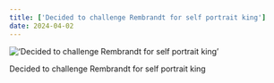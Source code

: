 ```yaml
---
title: ['Decided to challenge Rembrandt for self portrait king']
date: 2024-04-02
---
```


![‘Decided to challenge Rembrandt for self portrait king’](/240402_decided-to-challenge_counter.jpg)

Decided to challenge Rembrandt for self portrait king
